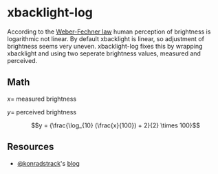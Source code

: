 # xbacklight-log
According to the [Weber-Fechner law](https://en.wikipedia.org/wiki/Weber%E2%80%93Fechner_law) human perception of brightness is logarithmic not linear. By default xbacklight is linear, so adjustment of brightness seems very uneven. xbacklight-log fixes this by wrapping xbacklight and using two seperate brightness values, measured and perceived.

## Math

$x =$ measured  brightness

$y =$ perceived brightness

$$y = {\frac{\log_{10} (\frac{x}{100}) + 2}{2} \times 100}$$

## Resources
- [@konradstrack](https://github.com/konradstrack)'s [blog](https://konradstrack.ninja/blog/changing-screen-brightness-in-accordance-with-human-perception/)
